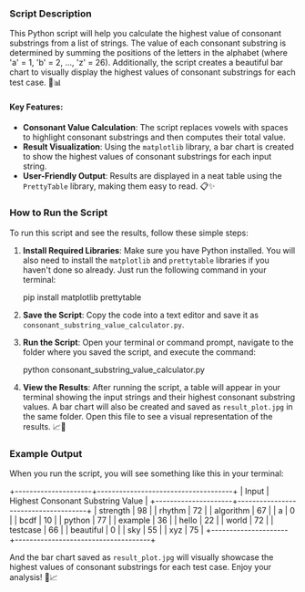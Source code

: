 ### Script Description

This Python script will help you calculate the highest value of consonant substrings from a list of strings. The value of each consonant substring is determined by summing the positions of the letters in the alphabet (where 'a' = 1, 'b' = 2, ..., 'z' = 26). Additionally, the script creates a beautiful bar chart to visually display the highest values of consonant substrings for each test case. 🎉📊

#### Key Features:
- **Consonant Value Calculation**: The script replaces vowels with spaces to highlight consonant substrings and then computes their total value.
- **Result Visualization**: Using the `matplotlib` library, a bar chart is created to show the highest values of consonant substrings for each input string.
- **User-Friendly Output**: Results are displayed in a neat table using the `PrettyTable` library, making them easy to read. 📋✨

### How to Run the Script

To run this script and see the results, follow these simple steps:

1. **Install Required Libraries**:
   Make sure you have Python installed. You will also need to install the `matplotlib` and `prettytable` libraries if you haven't done so already. Just run the following command in your terminal:

   pip install matplotlib prettytable

2. **Save the Script**:
   Copy the code into a text editor and save it as `consonant_substring_value_calculator.py`.

3. **Run the Script**:
   Open your terminal or command prompt, navigate to the folder where you saved the script, and execute the command:

   python consonant_substring_value_calculator.py

4. **View the Results**:
   After running the script, a table will appear in your terminal showing the input strings and their highest consonant substring values. A bar chart will also be created and saved as `result_plot.jpg` in the same folder. Open this file to see a visual representation of the results. 📈🌟

### Example Output

When you run the script, you will see something like this in your terminal:

+---------------------+-------------------------------------+
|        Input        | Highest Consonant Substring Value   |
+---------------------+-------------------------------------+
|      strength       |                 98                  |
|       rhythm        |                 72                  |
|     algorithm       |                 67                  |
|         a           |                  0                  |
|        bcdf         |                 10                  |
|       python        |                 77                  |
|      example        |                 36                  |
|       hello         |                 22                  |
|       world         |                 72                  |
|     testcase        |                 66                  |
|    beautiful        |                 0                   |
|        sky          |                 55                  |
|        xyz          |                 75                  |
+---------------------+-------------------------------------+

And the bar chart saved as `result_plot.jpg` will visually showcase the highest values of consonant substrings for each test case. Enjoy your analysis! 🎨📈
